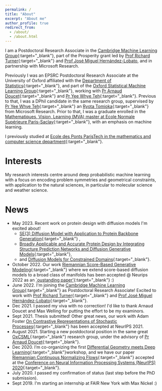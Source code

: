 ```yaml
---
permalink: /
title: "About"
excerpt: "About me"
author_profile: true
redirect_from: 
  - /about/
  - /about.html
---
```


I am a Postdoctoral Research Associate in the [Cambridge Machine Learning Group](http://mlg.eng.cam.ac.uk){:target="_blank"}, part of the Prosperity grant led by [Prof Richard Turner](http://cbl.eng.cam.ac.uk/Public/Turner/Turner){:target="_blank"} and [Prof José Miguel Hernández-Lobato](https://jmhl.org), and in partnership with Microsoft Research. 

Previously I was an EPSRC Postdoctoral Research Associate at the University of Oxford affiliated with the [Department of Statistics](https://www.stats.ox.ac.uk/){:target="_blank"}, and part of the [Oxford Statistical Machine Learning Group](http://csml.stats.ox.ac.uk/learning/){:target="_blank"}, working with [Pr Arnaud Doucet](https://www.stats.ox.ac.uk/~doucet/){:target="_blank"} and [Pr Yee Whye Teh](https://www.stats.ox.ac.uk/~teh/index.html){:target="_blank"}.
Previous to that, I was a DPhil candidate in the same research group, supervised by [Pr Yee Whye Teh](https://www.stats.ox.ac.uk/~teh/index.html){:target="_blank"} an [Ryota Tomioka](https://www.microsoft.com/en-us/research/people/ryoto/){:target="_blank"} from Microsoft Research.
Prior to that, I was a graduate enrolled in the [Mathematiques, Vision, Learning (MVA) master at Ecole Normale Supérieure Paris-Saclay](http://math.ens-paris-saclay.fr/version-francaise/formations/master-mva/){:target="_blank"}, with an emphasis on machine learning.
<!-- Prior to that, I worked for Criteo as a data scientist intern, where I improved predictive bidding models. -->
I previously studied at [Ecole des Ponts ParisTech in the mathematics and computer science department](http://www.enpc.fr/ingenierie-mathematique-et-informatique/){:target="_blank"}.
<!-- , where I spent two years. -->

<!-- I am supported by the European Research Council under the European Union’s Seventh Framework Programme (FP7/2007–2013) / ERC grant agreement no. 617071, and by Microsoft Research through its PhD Scholarship Programme.  -->

Interests
======
My research interests centre around deep probabilistic machine learning with a focus on encoding problem symmetries and geometrical constraints, with application to the natural sciences, in particular to molecular science and weather science.
<!-- I am most interested in developing probabilistic machine learning models and incorporating inductive biases such as geometry and symmetry. -->
<!-- My research interests are at the interface of probabilistic machine learning and geometry. -->
<!-- Recently I have been exploring the use of machine learning for physical science, and consequently the concepts of symmetry/invariance. -->

News
======
- May 2023. Recent work on protein design with diffusion models I'm excited about!
  - [SE(3) Diffusion Model with Application to Protein Backbone Generation](http://arxiv.org/abs/2302.02277){:target="_blank"} ,
  - [Broadly Applicable and Accurate Protein Design by Integrating Structure Prediction Networks and Diffusion Generative Models](https://www.biorxiv.org/content/10.1101/2022.12.09.519842v1){:target="_blank"},
  - and [Diffusion Models for Constrained Domains](https://arxiv.org/abs/2304.05364){:target="_blank"}.
- October 2022. Our work [Riemannian Score-Based Generative Modeling](https://arxiv.org/abs/2202.02763){:target="_blank"} where we extend score-based diffusion models to a broad class of manifolds has been accepted @ Neurips 2022 as an [`oustanding paper'](https://blog.neurips.cc/2022/11/21/announcing-the-neurips-2022-awards/){:target="_blank"} :)
- June 2022. I'm joining the [Cambridge Machine Learning Group](http://mlg.eng.cam.ac.uk){:target="_blank"} as Postdoctoral Research Associate! Excited to work with [Prof Richard Turner](http://cbl.eng.cam.ac.uk/Public/Turner/Turner){:target="_blank"} and [Prof José Miguel Hernández-Lobato](https://jmhl.org){:target="_blank"}.
- Dec 2021. I passed my viva with no correction! I'd like to thank Arnaud Doucet and Max Welling for putting the effort to be my examinors.
- Sept 2021. Thesis submitted! Other great news, our work with Adam Foster [On Contrastive Representations of Stochastic Processes](http://arxiv.org/abs/2106.10052){:target="_blank"} has been accepted at NeurIPS 2021.
- August 2021. Starting a new postdoctoral position in the same great [OxCSML](http://csml.stats.ox.ac.uk/learning/){:target="_blank"} research group, under the advisory of [Pr Arnaud Doucet](https://www.stats.ox.ac.uk/~doucet/){:target="_blank"}.
- Dec 2020. I’m co-organizing the first [Differential Geometry meets Deep Learning](https://sites.google.com/view/diffgeo4dl/){:target="_blank"}workshop, and we have our paper [Riemannian Continuous Normalizing Flows](https://arxiv.org/abs/2006.10605){:target="_blank"} accepted at the [Conference on Neural Information Processing Systems (NeurIPS) 2020](https://neurips.cc){:target="_blank"}.
- July 2020. I passed my confirmation of status (last step before the PhD submission).
- Sept 2019. I'm starting an internship at FAIR New York with Max Nickel :)

<!-- Recent work
====== -->

<!-- <iframe src="https://drive.google.com/file/d/104H-6uMUlbVZvnZSsx5Qeu1x7Dw9Ecf0/preview" width="250" height="250" align="left" style="margin: 0px 40px 0px 0px;" ></iframe>
In our recent work [Riemannian Continuous Normalizing Flows](https://arxiv.org/abs/2006.10605), we introduced a model which admits the parametrization of flexible probability measures on smooth manifolds by defining flows as the solution to ordinary differential equations. -->
